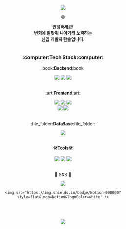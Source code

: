<div align="center">
  <img src="https://capsule-render.vercel.app/api?type=waving&color=auto&height=150&section=header&text=Sol's_Github&fontSize=50" />
  <p>😃</p>
  <b>안녕하세요! <br>
    변화에 발맞춰 나아가려 노력하는<br>
    신입 개발자 한솔입니다.</b><br><br>
</div>  

<div align="center">
    <h3>:computer:Tech Stack:computer:</h3>
    <p>:book:<b>Backend</b>:book:</p>
</div>
<div align="center">
    <img src="https://img.shields.io/badge/Java-007396?style=flat&logo=Java&logoColor=white" />
    <img src="https://img.shields.io/badge/Spring-6DB33F?style=flat&logo=Spring&logoColor=white" />
    <img src="https://img.shields.io/badge/Mybatis-204ECF?style=flat&logo=Mybatis&logoColor=white" />
</div>
<br>
  
  <div align="center">
     <p>:art:<b>Frontend</b>:art:</p>
  </div>
  <div align="center">
       <img src="https://img.shields.io/badge/HTML5-E34F26?style=flat&logo=HTML5&logoColor=white" />
       <img src="https://img.shields.io/badge/CSS3-1572B6?style=flat&logo=CSS3&logoColor=white" />  
       <img src="https://img.shields.io/badge/JavaScript-F7DF1E?style=flat&logo=JavaScript&logoColor=white" /><br>
       <img src="https://img.shields.io/badge/jQuery-0769AD?style=flat&logo=jQuery&logoColor=white" />
       <img src="https://img.shields.io/badge/React-61DAFB?style=flat&logo=React&logoColor=white" />
  </div>
  <br>
  
  <div align="center">
  <p>:file_folder:<b>DataBase</b>:file_folder:</p>
  </div>
  <div align="center">
      <img src="https://img.shields.io/badge/Oracle-F80000?style=flat&logo=Oracle&logoColor=white" />
  </div>
  <br>
  
  <div align="center">
  <p>🛠<b>Tools</b>🛠</p>
  </div>
  <div align="center">
  <img src="https://img.shields.io/badge/IntelliJ IDEA-000000?style=flat&logo=IntelliJ IDEA&logoColor=white" /> 
  <img src="https://img.shields.io/badge/Eclipse IDE-2C2255?style=flat&logo=Eclipse IDE&logoColor=white" /> 
  <img src="https://img.shields.io/badge/Visual Studio Code-007ACC?style=flat&logo=Visual Studio Code&logoColor=white" /> 
  </div>
  <br>
  
  <div align=center>
	  <p>📧 SNS 📧</p>
  </div>
  <div align=center>
	<a href="mailto:carpe.sol.sun@gmail.com">
		<img src="https://img.shields.io/badge/Mail-30B980?style=flat&logo=Gmail&logoColor=white" />
	</a>
	
	<img src="https://img.shields.io/badge/Notion-000000?style=flat&logo=Notion&logoColor=white" />
	
</div>
  <br><br><br>
  
<div align=center>
  <img src="https://github-readme-stats.vercel.app/api?username=pinesolhan&show_icons=true&theme=gotham"/>
</div>

